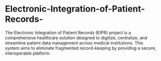 # Electronic-Integration-of-Patient-Records-
The Electronic Integration of Patient Records (EIPR) project is a comprehensive healthcare solution designed to digitize, centralize, and streamline patient data management across medical institutions. This system aims to eliminate fragmented record-keeping by providing a secure, interoperable platform.
